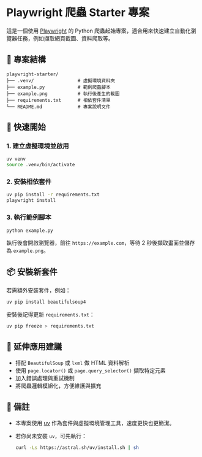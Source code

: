 # Playwright 爬蟲 Starter 專案

這是一個使用 [Playwright](https://playwright.dev/python/) 的 Python 爬蟲起始專案，適合用來快速建立自動化瀏覽器任務，例如擷取網頁截圖、資料爬取等。

## 📁 專案結構

```
playwright-starter/
├── .venv/                # 虛擬環境資料夾
├── example.py            # 範例爬蟲腳本
├── example.png           # 執行後產生的截圖
├── requirements.txt      # 相依套件清單
└── README.md             # 專案說明文件
```

## 🚀 快速開始

### 1. 建立虛擬環境並啟用

```bash
uv venv
source .venv/bin/activate
```

### 2. 安裝相依套件

```bash
uv pip install -r requirements.txt
playwright install
```

### 3. 執行範例腳本

```bash
python example.py
```

執行後會開啟瀏覽器，前往 `https://example.com`，等待 2 秒後擷取畫面並儲存為 `example.png`。

## 📦 安裝新套件

若需額外安裝套件，例如：

```bash
uv pip install beautifulsoup4
```

安裝後記得更新 `requirements.txt`：

```bash
uv pip freeze > requirements.txt
```

## 🧠 延伸應用建議

- 搭配 `BeautifulSoup` 或 `lxml` 做 HTML 資料解析
- 使用 `page.locator()` 或 `page.query_selector()` 擷取特定元素
- 加入錯誤處理與重試機制
- 將爬蟲邏輯模組化，方便維護與擴充

## 📝 備註

- 本專案使用 [uv](https://github.com/astral-sh/uv) 作為套件與虛擬環境管理工具，速度更快也更簡潔。
- 若你尚未安裝 `uv`，可先執行：

  ```bash
  curl -Ls https://astral.sh/uv/install.sh | sh
  ```
